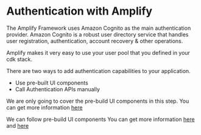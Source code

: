 # Authentication with Amplify

The Amplify Framework uses Amazon Cognito as the main authentication provider. Amazon Cognito is a robust user directory service that handles user registration, authentication, account recovery & other operations. 

Amplify makes it very easy to use your user pool that you defined in your cdk stack.


There are two ways to add authentication capabilities to your application.

- Use pre-built UI components
- Call Authentication APIs manually


We are only going to cover the pre-build UI components in this step. You can get more information [here](https://docs.amplify.aws/lib/auth/getting-started/q/platform/js)



We can follow pre-build UI components  You can get more information [here](https://ui.docs.amplify.aws/react/connected-components/authenticator/configuration) and [here](https://ui.docs.amplify.aws/react/connected-components/authenticator/advanced)